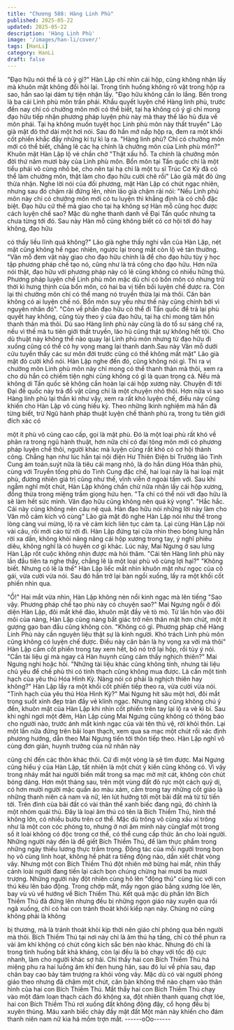 ```yaml
---
title: "Chương 588: Hàng Linh Phù"
published: 2025-05-22
updated: 2025-05-22
description: 'Hàng Linh Phù'
image: '/images/han-li/cover/'
tags: [HanLi]
category: HanLi
draft: false
---
```


"Đạo hữu nói thế là có ý gì?" Hàn Lập chỉ nhìn cái hộp, cũng
không nhận lấy mà khuôn mặt không đổi hỏi lại.
Trong tình huống không rõ vật trong hộp ra sao, hắn sao lại dám
tự tiện nhận lấy.
"Đạo hữu không cần lo lắng. Bên trong là ba cái Linh phù môn
trấn phái. Khẩu quyết luyện chế Hàng linh phù, trước đến nay chỉ
có chưởng môn mới có thể biết, tại hạ không có ý gì chỉ mong đạo
hữu tiếp nhận phương pháp luyện phù này mà thay thế lão hủ
đưa về môn phái. Tại hạ không muốn tuyệt học Linh phù môn này
thất truyền" Lão già mặt đỏ thở dài một hơi nói. Sau đó hắn mở
nắp hộp ra, đem ra một khối cốt phiến khắc đầy những kí tự kì lạ
ra.
"Hàng linh phù? Chỉ có chưởng môn mới có thể biết, chẳng lẽ các
hạ chính là chưởng môn của Linh phù môn?" Khuôn mặt Hàn Lập
lộ vẻ chần chờ
"Thật xấu hổ. Ta chính là chưởng môn đời thứ năm mươi bảy của
Linh phù môn. Bổn môn tại Tấn quốc chỉ là một tiểu phái vô cùng
nhỏ bé, cho nên tại hạ chỉ là một tu sĩ Trúc Cơ Kỳ đã có thể làm
chưởng môn, thật làm cho đạo hữu cười chê rồi" Lão già mặt đỏ
ửng thừa nhận.
Nghe lời nói của đối phương, mặt Hàn Lập có chút ngạc nhiên,
nhưng sau đó chậm rãi đứng lên, nhìn lão già chậm rãi nói:
"Nếu Linh phù môn này chỉ có chưởng môn mới có tu luyện thì
khẳng định là có chỗ đặc biệt. Đạo hữu cứ thế mà giao cho tại hạ
không sợ Hàn mỗ cũng học được cách luyện chế sao? Mặc dù
nghe thanh danh về Đại Tấn quốc nhưng ta chưa từng tới đó. Sau
này Hàn mỗ cũng không biết có cơ hội tới đó hay không, đạo hữu

có thấy liều lĩnh quá không?"
Lão già nghe thấy nghi vẫn của Hàn Lập, nét mặt cũng không hề
ngạc nhiên, ngược lại trong mắt còn lộ vẻ tán thưởng.
"Vân mỗ đem vật này giao cho đạo hữu chính là để cho đạo hữu
tùy ý học tập phương pháp chế tạo nó, cũng như là trả công cho
đạo hữu. Hơn nữa nói thật, đạo hữu với phương pháp này có lẽ
cũng không có nhiều hững thú. Phương pháp luyện chế Linh phù
môn mặc dù chỉ có bổn môn có nhưng trừ thời kì hưng thịnh của
bổn môn, có hai ba vị tiển bối luyện chế được ra. Còn lại thì
chưởng môn chỉ có thể mang nó truyền thừa lại mà thôi. Căn bản
không có ai luyện chế nó. Bổn môn suy yếu như thế này cũng
chính bởi vì nguyên nhân đó".
"Còn về phần đạo hữu có thể đi Tấn quốc để trả lại phù quyết hay
không, cũng tùy theo ý của đạo hữu, tại hạ chỉ mong tâm hồn
thanh thản mà thôi. Dù sao Hàng linh phù này cũng là do tổ sư
sáng chế ra, nếu vì thế mà tu tiên giới thất truyền, lão hủ cũng
thật sự không hết tội. Cho dù thuật này không thể nào quay lại
Linh phù môn nhưng từ đạo hữu đi xuống cũng có thể có hy vọng
mang lại thanh danh.Sau này Vân mỗ dưới cửu tuyền thấy các sư
môn đời trước cũng có thể không mất mặt" Lão già mặt đỏ cười
khổ nói.
Hàn Lập nghe đến đó, cũng không nói gì.
Thì ra vị chưởng môn Linh phù môn này chỉ mong có thể thanh
thản mà thôi, xem ra cho dù hắn có chiếm tiện nghi cũng không
có gì là quan trọng cả.
Nếu mà không di Tấn quốc sẽ không cần hoàn lại cái hộp xương
này. Chuyện đi tới Đại đế quốc này trả đồ vật cũng chỉ là một
chuyện nhỏ thôi.
Hơn nữa vì sao Hàng linh phù lại thần kì như vậy, xem ra rất khó
luyện chế, điều này cũng khiến cho Hàn Lập vô cùng hiếu kỳ.
Theo những lkinh nghiệm mà hắn đã từng biết, trừ Ngũ hành
pháp thuật luyện chế thành phù ra, trong tu tiên giới đích xác có

một ít phù vô cùng cao cấp, gọi là mật phù.
Đó là một loại phù rất khó về phân ra trong ngũ hành thuật, hơn
nữa chỉ có đại tông môn mới có phương pháp luyện chế thôi,
người khác mà luyện cũng rất khó có cơ hội thành công.
Chẳng hạn như lúc hắn tại nội điện Hư Thiên Điện bi Trưởng lão
Tinh Cung ám toán.suýt nữa là tiêu cái mạng nhỏ, là do hắn dùng
Hóa thân phù, cùng với Truyền tống phù do Tinh Cung đặc chế,
hai loại này là hai loại mật phù, đương nhiên giá trị cũng như thế,
vĩnh viễn ở ngoài tấm với.
Sau khi ngẫm nghĩ một chút, Hàn Lập không chần chừ nữa nhận
lấy cái hộp xương, đồng thừa trong miệng trầm giọng hứu hẹn.
"Ta chỉ có thể nói với đạo hữu là sẽ làm hết sức mình. Vân đạo
hữu cũng không nên quá kỳ vọng".
"Hắc hắc. Cái này cũng không nên câu nệ quá. Hàn đạo hữu nói
những lời này làm cho Vân mỗ cảm kích vô cùng" Lão già mặt đỏ
nghe Hàn Lập nói như thế trong lòng càng vui mừng, lộ ra vẻ cảm
kích liên tục cảm tạ.
Lại cùng Hàn Lập nói vài câu, rồi mới cáo từ rời đi.
Hàn Lập đứng tại cửa nhìn theo bóng lưng hắn rời xa dần, không
khỏi nâng nâng cái hộp xương trong tay, ý nghĩ phiêu diêu, không
nghĩ là có huyền cơ gì khác.
Lúc này, Mai Ngưng ở sau lưng Hàn Lập rốt cuộc không nhịn
được mà hỏi thăm.
"Cái tên Hàng linh phù này lần đầu tiên ta nghe thấy, chẳng lẽ là
một loại phù vô cùng lợi hại?"
"Không biết. Nhưng có lẽ là thế" Hàn Lập liếc mắt nhìn khuôn mặt
như ngọc của cô gái, vừa cười vừa nói.
Sau đó hắn trở lại bàn ngồi xuống, lấy ra một khối cốt phiến nhìn
qua.

"Ồ!" Hai mắt vừa nhìn, Hàn Lập không nén nổi kinh ngạc mà lên
tiếng
"Sao vậy. Phương pháp chế tạo phù này có chuyện sao?" Mai
Ngưng ngồi ở đối diện Hàn Lập, đôi mắt khẽ đảo, khuôn mặt đầy
vẻ tò mò. Từ lần hôn vào đôi môi của nàng, Hàn Lập cùng nàng
bất giác trở nên thân mật hơn chút, một ít gượng gạo ban đầu
cũng không còn.
"Không có gì. Phương pháp chế Hàng Linh Phù này cần nguyên
liệu thật sự là kinh người. Khó trách Linh phù môn cũng không có
luyện chế được. Điều này căn bản là hy vọng xa vời mà thôi" Hàn
Lập cầm cốt phiến trong tay xem hết, bỏ nó trở lại hộp, rồi tùy ý
nói.
"Cần tài liệu gì mà ngay cả Hàn huynh cũng cảm thấy nghịch
thiên?" Mai Ngưng nghi hoặc hỏi.
"Những tài liệu khác cũng không tính, nhưng tài liệu chủ yếu để
chế phù thì có tinh thạch cũng không mua được. Là cần một tinh
hạch của yêu thú Hóa Hình Kỳ. Nàng nói có phải là nghịch thiên
hay không?" Hàn Lập lấy ra một khối cốt phiến tiếp theo ra, vừa
cười vừa nói.
"Tinh hạch của yêu thú Hóa Hình Kỳ?" Mai Ngưng hít sâu một
hơi, đôi mắt trong suốt xinh đẹp tràn đầy vẻ klinh ngạc.
Nhưng nàng cũng không chú ý đến, khuôn mặt của Hàn Lập khi
nhìn cốt phiến trên tay lại lộ ra vẻ kì bí.
Sau khi nghỉ ngơi một đêm, Hàn Lập cùng Mai Ngưng cũng
không có thông báo cho người nào, trước ánh mắt kinh ngạc của
vài tên thủ vệ, rời khỏi thôn.
Lại một lần nữa đứng trên bãi loạn thạch, xem qua sa mạc một
chút rồi xác định phương hướng, dẫn theo Mai Ngưng tiến tới
thôn tiếp theo.
Hàn Lập nghĩ vô cùng đơn giản, huynh trưởng của nữ nhân này

cũng chỉ đến các thôn khác thôi. Cứ đi một vòng là sẽ tìm được.
Mai Ngưng cũng hiểu ý của Hàn Lập, tất nhiên là một chút ý kiến
cũng không có.
Vì vậy trong nháy mắt hai người biến mất trong sa mạc mờ mịt
cát, không còn chút bóng dáng.
Hơn một tháng sau, trên một vùng đất đỏ rực một cách quỷ dị, có
hơn mười người mặc quần áo màu xám, cầm trong tay những cốt
giáo là những thanh niên cả nam và nữ, lén lút hướng tới một bãi
đất mà từ từ tiến tới.
Trên đỉnh của bãi đất có vài thân thể xanh biếc đang ngủ, đó
chính là một nhóm quái thú.
Đây là loại âm thú có tên là Bích Thiềm Thú, hình thể không lớn,
có nhiều bướu trên cơ thể. Mặc dù trông vô cùng xấu xí trông như
là một con cóc phóng to, nhưng ở nơi âm minh này cũnglaf một
trong số ít loài không có độc trong cơ thể, có thể cung cấp thức
ăn cho loài người.
Những người này đến là để giết Bích Thiềm Thú, để làm thực
phẩm trong những ngày thiếu lương thực trầm trọng.
Động tác của mỗi người trong bọn họ vô cùng linh hoạt, không hề
phát ra tiếng động nào, dần xiết chặt vòng vây. Nhưng một con
Bích Thiềm Thú đột nhiên mở bừng hai mắt, nhìn thấy cảnh loài
người đang tiến lại cách bọn chúng chừng hai mươi ba mươi
trượng.
Những người này đột nhiên cùng hô lên "động thủ" cùng lúc với
con thú kêu lên báo động.
Trong chớp mắt, mấy ngọn giáo bằng xương lóe lên, bay vù vù về
hướng về Bích Thiềm Thú.
Kết quả mặc dù phần lớn Bích Thiềm Thú đã đứng lên nhưng đều
bị những ngọn giáo này xuyên qua rồi ngã xuống, chỉ có hai con
tránh thoát khỏi kiếp nạn này. Chúng nó cũng không phải là không

bị thương, mà là tránh thoát khỏi kịp thời nên giáo chỉ phóng qua
bên người mà thôi.
Bích Thiềm Thú tại nơi này chỉ là âm thú hạ tầng, chỉ có thể phun
ra vài âm khí không có chút công kích sắc bén nào khác. Nhưng
đó chỉ là trong tình huống bất khả kháng, còn lại đều là bỏ chạy
với tốc độ cực nhanh, làm cho người khác sợ hãi.
Chỉ thấy hai con Bích Thiềm Thú há miệng phu ra hai luồng âm
khí đen hung hãn, sau đó lui về phía sau, đạp chân bay cao bảy
tám trượng ra khỏi vòng vây. Mặc dù có vài người phóng giáo
theo nhưng đã chậm một chút, căn bản không thể nào chạm vào
thân hình của hai con Bích Thiềm Thú.
Mắt thấy hai con Bích Thiềm Thú chạy vào một đám loạn thạch
cách đó không xa, đột nhiên thanh quang chợt lóe, hai con Bích
Thiềm Thú rơi xuống đất không động đậy, cổ họng đều bị xuyên
thủng.
Máu xanh biếc chảy đầy mặt đất
Một màn này khiến cho đám thanh niên nam nữ kia há mồm trợn
mắt.
------oOo------
